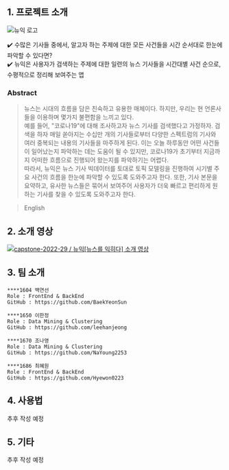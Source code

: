 ## 1. 프로젝트 소개
![뉴익 로고](https://user-images.githubusercontent.com/55417591/161069626-50a79398-abd8-47d5-9a57-e7b91a5a83b0.jpeg)

✔️ 수많은 기사들 중에서, 알고자 하는 주제에 대한 모든 사건들을 시간 순서대로 한눈에 파악할 수 있다면?  
✔️ 뉴익은 사용자가 검색하는 주제에 대한 일련의 뉴스 기사들을 시간대별 사건 순으로, 수평적으로 정리해 보여주는 앱

### Abstract
>  뉴스는 시대의 흐름을 담은 친숙하고 유용한 매체이다. 하지만, 우리는 현 언론사들을 이용하며 몇가지 불편함을 느끼고 있다.  
>  예를 들어, "코로나19"에 대해 조사하고자 뉴스 기사를 검색했다고 가정하자. 검색을 하자 매일 쏟아지는 수십만 개의 기사들로부터 다양한 스펙트럼의 기사와 여러 중복되는 내용의 기사들을 마주하게 된다. 이는 오늘 하루동안 어떤 사건들이 일어났는지 파악하는 데는 도움이 될 수 있지만, 코로나19가 초기부터 지금까지 어떠한 흐름으로 진행되어 왔는지를 파악하기는 어렵다.  
>  따라서, 뉴익은 뉴스 기사 빅데이터를 토대로 토픽 모델링을 진행하여 시기별 주요 사건의 흐름을 한눈에 파악할 수 있도록 도와주고자 한다. 또한, 기사 본문을 요약하고, 유사한 뉴스들은 묶어서 보여주어 사용자가 더욱 빠르고 편리하게 원하는 기사를 찾을 수 있도록 도와주고자 한다.

> English

## 2. 소개 영상
[![capstone-2022-29 / 뉴익[뉴스를 익히다] 소개 영상](https://user-images.githubusercontent.com/55418359/161452259-61e5afb4-23f8-4b20-b290-d81b9470706b.jpeg)](https://youtu.be/TEmlbx04ibs "capstone-2022-29 / 뉴익[뉴스를 익히다] 소개 영상")

## 3. 팀 소개
```
****1604 백연선
Role : FrontEnd & BackEnd
GitHub : https://github.com/BaekYeonSun
```
```
****1650 이한정
Role : Data Mining & Clustering
GitHub : https://github.com/leehanjeong
```
```
****1670 조나영
Role : Data Mining & Clustering
GitHub : https://github.com/NaYoung2253
```
```
****1686 최혜원
Role : FrontEnd & BackEnd
GitHub : https://github.com/Hyewon0223
```
## 4. 사용법

추후 작성 예정

## 5. 기타

추후 작성 예정
